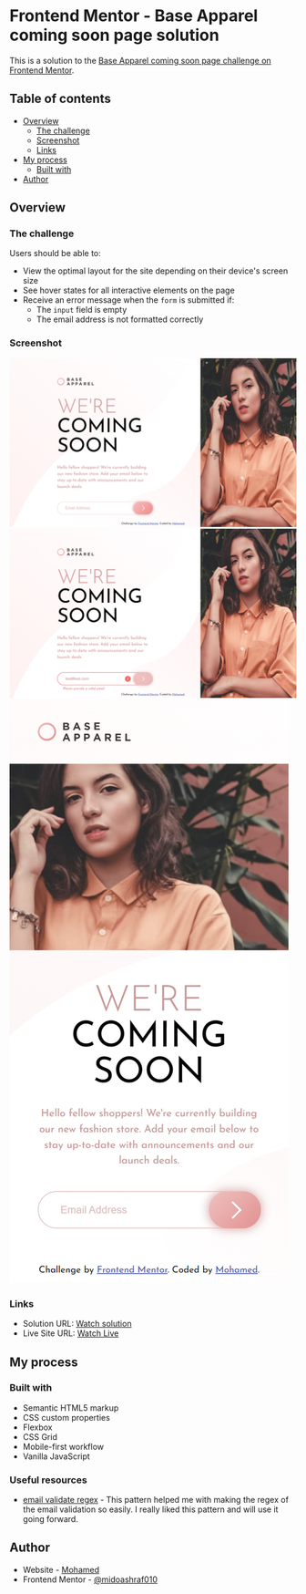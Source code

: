 # Frontend Mentor - Base Apparel coming soon page solution

This is a solution to the [Base Apparel coming soon page challenge on Frontend Mentor](https://www.frontendmentor.io/challenges/base-apparel-coming-soon-page-5d46b47f8db8a7063f9331a0).

## Table of contents

- [Overview](#overview)
  - [The challenge](#the-challenge)
  - [Screenshot](#screenshot)
  - [Links](#links)
- [My process](#my-process)
  - [Built with](#built-with)
- [Author](#author)

## Overview

### The challenge

Users should be able to:

- View the optimal layout for the site depending on their device's screen size
- See hover states for all interactive elements on the page
- Receive an error message when the `form` is submitted if:
  - The `input` field is empty
  - The email address is not formatted correctly

### Screenshot

![](./design/screenshot_1.png)
![](./design/screenshot_2.png)
![](./design/screenshot_3.png)

### Links

- Solution URL: [Watch solution](https://www.frontendmentor.io/solutions/base-apperal-page-97GU5KlAtI)
- Live Site URL: [Watch Live](https://m-base-apperal-page.netlify.app/)

## My process

### Built with

- Semantic HTML5 markup
- CSS custom properties
- Flexbox
- CSS Grid
- Mobile-first workflow
- Vanilla JavaScript

### Useful resources

- [email validate regex](https://stackoverflow.com/questions/46155/how-can-i-validate-an-email-address-in-javascript) - This pattern helped me with making the regex of the email validation so easily. I really liked this pattern and will use it going forward.

## Author

- Website - [Mohamed](https://mohamed-dev.netlify.app)
- Frontend Mentor - [@midoashraf010](https://www.frontendmentor.io/profile/midoashraf010)
